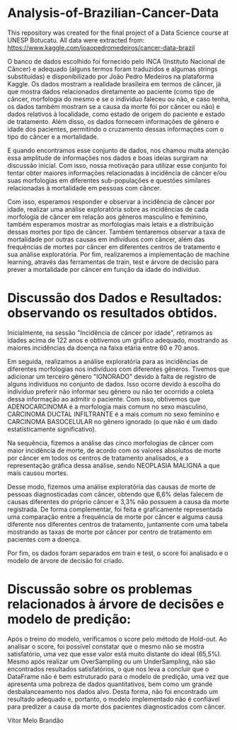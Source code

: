 # Analysis-of-Brazilian-Cancer-Data
This repository was created for the final project of a Data Science course at UNESP Botucatu. 
All data were extracted from: https://www.kaggle.com/joaopedromedeiros/cancer-data-brazil

O banco de dados escolhido foi fornecido pelo INCA (Instituto Nacional de Câncer) e adequado (alguns termos foram traduzidos e algumas strings substituídas) e disponibilizado por João Pedro Medeiros na plataforma Kaggle. Os dados mostram a realidade brasileira em termos de câncer, já que mostra dados relacionados diretamente ao paciente (como tipo de câncer, morfologia do mesmo e se o indíviduo faleceu ou não, e caso tenha, os dados também mostram se a causa da morte foi por câncer ou não) e dados relativos à localidade, como estado de origem do paciente e estado de tratamento. Além disso, os dados fornecem informações de gênero e idade dos pacientes, permitindo o cruzamento dessas informações com o tipo do câncer e a mortalidade. 

E quando encontramos esse conjunto de dados, nos chamou muita atenção essa amplitude de informações nos dados e boas ideias surgiram na discussão inicial. Com isso, nossa motivação para utilizar esse conjunto foi tentar obter maiores informações relacionadas à incidência de câncer e/ou suas morfologias em diferentes sub-populações e questões similares relacionadas à mortalidade em pessoas com câncer. 

Com isso, esperamos responder e observar a incidência de câncer por idade, realizar uma análise exploratória sobre as incidências de cada morfologia de câncer em relação aos gêneros masculino e feminino, também esperamos mostrar as morfologias mais letais e a distribuição dessas mortes por tipo de câncer. Também tentaremos observar a taxa de mortalidade por outras causas em indivíduos com câncer, além das frequências de mortes por câncer em diferentes centros de tratamento e sua análise exploratória. Por fim, realizaremos a implementação de machine learning, através das ferramentas de train, test e árvore de decisão para prever a mortalidade por câncer em função da idade do indivíduo. 

# Discussão dos Dados e Resultados: observando os resultados obtidos.
Inicialmente, na sessão "Incidência de câncer por idade", retiramos as idades acima de 122 anos e obtivemos um gráfico adequado, mostrando as maiores incidências da doença na faixa etária entre 60 e 70 anos. 

Em seguida, realizamos a análise exploratória para as incidências de diferentes morfologias nos indivíduos com diferentes gêneros. Tivemos que adicionar um terceiro gênero "IGNORADO" devido à falta de registro de alguns indivíduos no conjunto de dados. Isso ocorre devido à escolha do indivíduo preferir não informar seu gênero ou não ter ocorrido a coleta dessa informação ao admitir o paciente. Com isso, obtivemos que ADENOCARCINOMA é a morfologia mais comum no sexo masculino, CARCINOMA DUCTAL INFILTRANTE é a mais comum no sexo feminino e CARCINOMA BASOCELULAR no gênero ignorado (o que não é um dado estatísticamente significativo). 

Na sequência, fizemos a análise das cinco morfologias de câncer com maior incidência de morte, de acordo com os valores absolutos de morte por câncer em todos os centros de tratamento analisados, e a representação gráfica dessa análise, sendo NEOPLASIA MALIGNA a que mais causou mortes.

Desse modo, fizemos uma análise exploratória das causas de morte de pessoas diagnosticadas com câncer, obtendo que 6,6% delas falecem de causas diferentes do próprio câncer e 3,3% não possuem a causa da morte registrada. De forma complementar, foi feita e graficamente representada uma comparação entre a frequência de morte por câncer e alguma causa diferente nos diferentes centros de tratamento, juntamente com uma tabela mostrando as taxas de morte por câncer por centro de tratamento em pacientes com a doença.

Por fim, os dados foram separados em train e test, o score foi analisado e o modelo de árvore de decisão foi criado. 

  # Discussão sobre os problemas relacionados à árvore de decisões e modelo de predição: 
  Após o treino do modelo, verificamos o score pelo método de Hold-out. Ao analisar o score, foi possível constatar que o mesmo não se mostra satisfatório, uma vez que   esse valor está muito distante do ideal (65,5%). Mesmo após realizar um OverSampling ou um UnderSampling, não são encontrados resultados satisfatórios, o que nos       leva a concluir que o DataFrame não é bem estruturado para o modelo de predição, uma vez que apresenta uma pobreza de dados quantitativos, bem como um grande           desbalanceamento nos dados alvo. Desta forma, não foi encontrado um resultado adequado e, portanto, o modelo implementado não é confiável para predizer a causa da     morte dos pacientes diagnosticados com câncer. 
   



Vitor Melo Brandão
